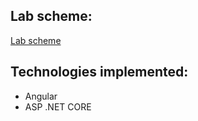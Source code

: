 ## Lab scheme:
[Lab scheme](https://github.com/emptycoder/client-server-lab/blob/master/Documentation/images/distr_lab.png)

## Technologies implemented:

- Angular
- ASP .NET CORE
